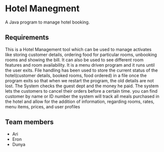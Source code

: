 # Hotel Manegment 

A Java program to manage hotel booking.

## Requirements
This is a Hotel Management tool which can be used to manage activates like storing customer details, ordering food for particular rooms, unbooking rooms and showing the bill. It can also be used to see different room features and room availability. It is a menu driven program and it runs until the user exits. File handling has been used to store the current status of the hotel(customer details, booked rooms, food ordered) in a file once the program exits so that when we restart the program, the old details are not lost. The System checks the guest dept and the money he paid. The system lets the customers to cancel their orders before a certain time. you can find customer by name or ID number  the system will track all meals purchased in the hotel and allow for the addition of information, regarding rooms, rates, menu items, prices, and user profiles

## Team members
- Ari
- Eron
- Dunya
